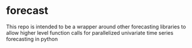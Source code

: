 # forecast
This repo is intended to be a wrapper around other forecasting libraries to allow higher level function calls for parallelized univariate time series forecasting in python
